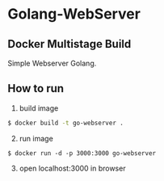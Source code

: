 # Golang-WebServer

## Docker Multistage Build

Simple Webserver Golang.

## How to run

1. build image

```sh
$ docker build -t go-webserver .
```

2. run image

```
$ docker run -d -p 3000:3000 go-webserver
```

3. open localhost:3000 in browser
